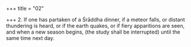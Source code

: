 +++
title = "02"

+++
2. If one has partaken of a Śrāddha dinner, if a meteor falls, or distant thundering is heard, or if the earth quakes, or if fiery apparitions are seen, and when a new season begins, (the study shall be interrupted) until the same time next day.
